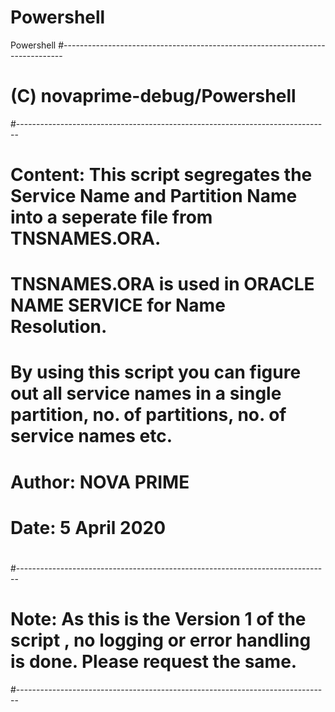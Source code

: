 # Powershell
Powershell
#------------------------------------------------------------------------------
# (C) novaprime-debug/Powershell
#------------------------------------------------------------------------------
# Content:  This script segregates the Service Name and Partition Name into a seperate file from TNSNAMES.ORA.
# TNSNAMES.ORA is used in ORACLE NAME SERVICE for Name Resolution.
# By using this script you can figure out all service names in a single partition, no. of partitions, no. of service names etc.

# Author:   NOVA PRIME
# 
# Date: 5 April 2020
#
#------------------------------------------------------------------------------
# Note: As this is the Version 1 of the script , no logging or error handling is done. Please request the same.
#------------------------------------------------------------------------------
